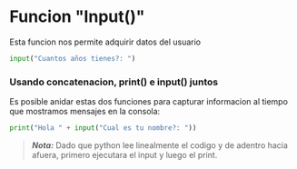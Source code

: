 # Funcion "Input()"

Esta funcion nos permite adquirir datos del usuario

```python
input("Cuantos años tienes?: ")
```

### Usando concatenacion, print() e input() juntos
Es posible anidar estas dos funciones para capturar informacion al tiempo que mostramos mensajes en la consola:

```python
print("Hola " + input("Cual es tu nombre?: "))
```
> *__Nota:__* Dado que python lee linealmente el codigo y de adentro hacia afuera, primero ejecutara el input y luego el print.